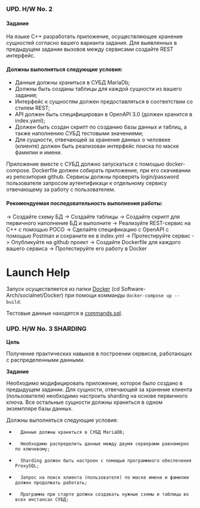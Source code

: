 ### UPD. H/W No. 2
#### Задание
На языке C++ разработать приложение, осуществляющее хранение сущностей согласно вашего варианта задания. Для выявленных в предыдущем задании вызовов между сервисами создайте REST интерфейс.

#### Должны выполняться следующие условия:

-  Данные должны храниться в СУБД MariaDb;
-  Должны быть созданы таблицы для каждой сущности из вашего задания;
-  Интерфейс к сущностям должен предоставляться в соответствии со стилем REST;
-  API должен быть специфицирован в OpenAPI 3.0 (должен хранится в index.yaml);
-  Должен быть создан скрипт по созданию базы данных и таблиц, а также наполнению СУБД тестовыми значениями;
-  Для сущности, отвечающей за хранение данных о человеке (клиенте) должен быть реализован интерфейс поиска по маске фамилии и имени.

Приложение вместе с СУБД должно запускаться с помощью docker-compose. Dockerfile должен собирать приложение, при его скачивании из репозитория github.
Сервисы должны проверять login/password пользователя запросом аутентификаци к отдельному сервису отвечающему за работу с пользователем.
 

#### Рекомендуемая последовательность выполнения работы:

-> Создайте схему БД
-> Создайте таблицы
-> Создайте скрипт для первичного наполнение БД  и выполните
-> Реализуйте REST-сервис на C++ с помощью POCO
-> Сделайте спецификацию с OpenAPI с помощью Postman и сохраните ее в index.yml
-> Протестируйте сервис
-> Опубликуйте на github проект
-> Создайте Dockerfile для каждого вашего сервиса
-> Протестируйте его работу в Docker

# Launch Help
Запуск осуществляется из папки [Docker](https://github.com/natalia-sd/Software-Arch/tree/main/socialnet/Docker) (cd Software-Arch/socialnet/Docker) при помощи комманды `docker-compose up --build`.

Тестовые данные находятся в [commands.sql](https://github.com/natalia-sd/Software-Arch/blob/main/socialnet/commands.sql).


### UPD. H/W No. 3 SHARDING

**Цель**

Получение практических навыков в построении сервисов, работающих с распределенными данными.

**Задание**

Необходимо модифицировать приложение, которое было создано в предыдущем задании. Для сущности, отвечающей за хранение клиента (пользователя) необходимо настроить sharding на основе первичного ключа. Все остальные сущности должны храниться в одном экземпляре базы данных.

Должны выполняться следующие условия:

-       Данные должны храниться в СУБД MariaDB;

-       Необходимо распределить данные между двумя серверами равномерно по ключевому;

-       Sharding должен быть настроен с помощью программного обеспечения ProxySQL;

-       Запрос на поиск клиента (пользователя) по маске имени и фамилии должен продолжать работать;

-       Программа при старте должна создавать нужные схемы и таблицы во всех инстансах СУБД;

